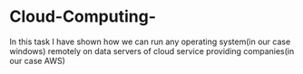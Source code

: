 # Cloud-Computing-
In this task I have shown how we can run any operating system(in our case windows) remotely on data servers of cloud service providing companies(in our case AWS)
